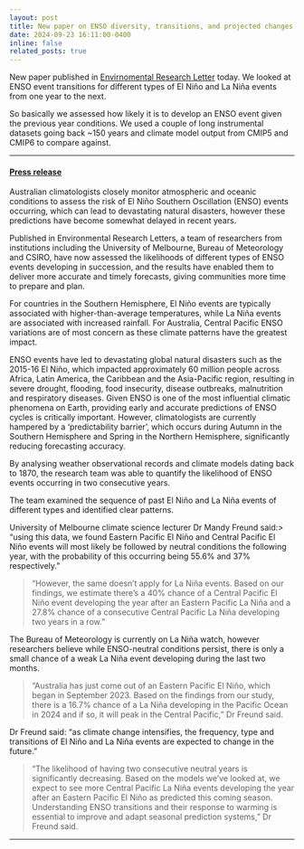 ```yaml
---
layout: post
title: New paper on ENSO diversity, transitions, and projected changes
date: 2024-09-23 16:11:00-0400
inline: false
related_posts: true
---
```


New paper published in <a href="https://iopscience.iop.org/article/10.1088/1748-9326/ad78db">Envirnomental Research Letter</a> today. We looked at ENSO event transitions for different types of El Niño and La Niña events from one year to the next. 

So basically we assessed how likely it is to develop an ENSO event given the previous year conditions. We used a couple of long instrumental datasets going back ~150 years and climate model output from CMIP5 and CMIP6 to compare against.  



---


#### <a href="https://www.unimelb.edu.au/newsroom/news/2024/september/more-accurate-and-earlier-el-nino-southern-oscillation-forecasts-developed-by-researchers">Press release</a>


Australian climatologists closely monitor atmospheric and oceanic conditions to assess the risk of El Niño Southern Oscillation (ENSO) events occurring, which can lead to devastating natural disasters, however these predictions have become somewhat delayed in recent years.

Published in Environmental Research Letters, a team of researchers from institutions including the University of Melbourne, Bureau of Meteorology and CSIRO, have now assessed the likelihoods of different types of ENSO events developing in succession, and the results have enabled them to deliver more accurate and timely forecasts, giving communities more time to prepare and plan.

For countries in the Southern Hemisphere, El Niño events are typically associated with higher-than-average temperatures, while La Niña events are associated with increased rainfall. For Australia, Central Pacific ENSO variations are of most concern as these climate patterns have the greatest impact.

ENSO events have led to devastating global natural disasters such as the 2015-16 El Niño, which impacted approximately 60 million people across Africa, Latin America, the Caribbean and the Asia-Pacific region, resulting in severe drought, flooding, food insecurity, disease outbreaks, malnutrition and respiratory diseases. Given ENSO is one of the most influential climatic phenomena on Earth, providing early and accurate predictions of ENSO cycles is critically important. However, climatologists are currently hampered by a ‘predictability barrier’, which occurs during Autumn in the Southern Hemisphere and Spring in the Northern Hemisphere, significantly reducing forecasting accuracy.

By analysing weather observational records and climate models dating back to 1870, the research team was able to quantify the likelihood of ENSO events occurring in two consecutive years.

The team examined the sequence of past El Niño and La Niña events of different types and identified clear patterns.

University of Melbourne climate science lecturer Dr Mandy Freund said:> “using this data, we found Eastern Pacific El Niño and Central Pacific El Niño events will most likely be followed by neutral conditions the following year, with the probability of this occurring being 55.6% and 37% respectively.”

>“However, the same doesn’t apply for La Niña events. Based on our findings, we estimate there’s a 40% chance of a Central Pacific El Niño event developing the year after an Eastern Pacific La Niña and a 27.8% chance of a consecutive Central Pacific La Niña developing two years in a row.”

The Bureau of Meteorology is currently on La Niña watch, however researchers believe while ENSO-neutral conditions persist, there is only a small chance of a weak La Niña event developing during the last two months.

>“Australia has just come out of an Eastern Pacific El Niño, which began in September 2023. Based on the findings from our study, there is a 16.7% chance of a La Niña developing in the Pacific Ocean in 2024 and if so, it will peak in the Central Pacific,” Dr Freund said.

Dr Freund said: “as climate change intensifies, the frequency, type and transitions of El Niño and La Niña events are expected to change in the future.”

>“The likelihood of having two consecutive neutral years is significantly decreasing. Based on the models we’ve looked at, we expect to see more Central Pacific La Niña events developing the year after an Eastern Pacific El Niño as predicted this coming season. Understanding ENSO transitions and their response to warming is essential to improve and adapt seasonal prediction systems,” Dr Freund said.

---
